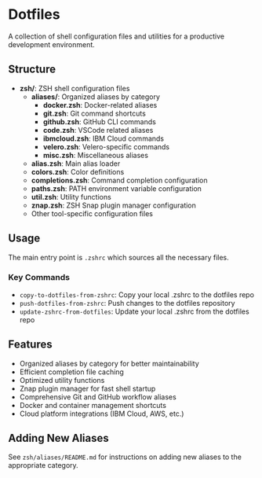 # Dotfiles

A collection of shell configuration files and utilities for a productive development environment.

## Structure

- **zsh/**: ZSH shell configuration files
  - **aliases/**: Organized aliases by category
    - **docker.zsh**: Docker-related aliases
    - **git.zsh**: Git command shortcuts
    - **github.zsh**: GitHub CLI commands
    - **code.zsh**: VSCode related aliases
    - **ibmcloud.zsh**: IBM Cloud commands
    - **velero.zsh**: Velero-specific commands
    - **misc.zsh**: Miscellaneous aliases
  - **alias.zsh**: Main alias loader
  - **colors.zsh**: Color definitions
  - **completions.zsh**: Command completion configuration
  - **paths.zsh**: PATH environment variable configuration
  - **util.zsh**: Utility functions
  - **znap.zsh**: ZSH Snap plugin manager configuration
  - Other tool-specific configuration files

## Usage

The main entry point is `.zshrc` which sources all the necessary files.

### Key Commands

- `copy-to-dotfiles-from-zshrc`: Copy your local .zshrc to the dotfiles repo
- `push-dotfiles-from-zshrc`: Push changes to the dotfiles repository
- `update-zshrc-from-dotfiles`: Update your local .zshrc from the dotfiles repo

## Features

- Organized aliases by category for better maintainability
- Efficient completion file caching
- Optimized utility functions
- Znap plugin manager for fast shell startup
- Comprehensive Git and GitHub workflow aliases
- Docker and container management shortcuts
- Cloud platform integrations (IBM Cloud, AWS, etc.)

## Adding New Aliases

See `zsh/aliases/README.md` for instructions on adding new aliases to the appropriate category.
